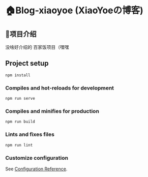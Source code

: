 # 
# 🏠Blog-xiaoyoe (XiaoYoeの博客)
## 📖项目介绍

没啥好介绍的 百家饭项目（嘿嘿

## Project setup
```
npm install
```

### Compiles and hot-reloads for development
```
npm run serve
```

### Compiles and minifies for production
```
npm run build
```

### Lints and fixes files
```
npm run lint
```

### Customize configuration
See [Configuration Reference](https://cli.vuejs.org/config/).
